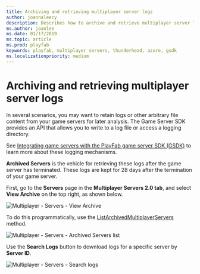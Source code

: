 ```yaml
---
title: Archiving and retrieving multiplayer server logs
author: joannaleecy
description: Describes how to archive and retrieve multiplayer server logs.
ms.author: joanlee
ms.date: 01/17/2019
ms.topic: article
ms.prod: playfab
keywords: playfab, multiplayer servers, thunderhead, azure, gsdk
ms.localizationpriority: medium
---
```


# Archiving and retrieving multiplayer server logs

In several scenarios, you may want to retain logs or other arbitrary file content from your game servers for later analysis. The Game Server SDK provides an API that allows you to write to a log file or access a logging directory.

See [Integrating game servers with the PlayFab game server SDK (GSDK)](integrating-game-servers-with-gsdk.md) to learn more about these logging mechanisms.

**Archived Servers** is the vehicle for retrieving these logs after the game server has terminated. These logs are kept for 28 days after the termination of your game server.

First, go to the **Servers** page in the **Multiplayer Servers 2.0 tab**, and select **View Archive** on the top right, as shown below.

![Multiplayer - Servers - View Archive](media/tutorials/multiplayer-servers-view-archive.png)

To do this programmatically, use the [ListArchivedMultiplayerServers](xref:titleid.playfabapi.com.multiplayer.multiplayerserver.listarchivedmultiplayerservers) method.

![Multiplayer - Servers - Archived Servers list](media/tutorials/multiplayer-archived-servers-list.png)

Use the **Search Logs** button to download logs for a specific server by **Server ID**. <!--The programmatic equivalent is the [GetMultiplayerServerLogs](xref:titleid.playfabapi.com.multiplayer.multiplayerserver.getmultiplayerserverlogs) method. -->

![Multiplayer - Servers - Search logs](media/tutorials/multiplayer-servers-search-logs.png)
